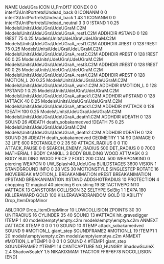 NAME UdeUGra
ICON U_FrnOf17
ICONEX 0 0 interf3\UnitPortrets\Undead_back 0
ICONANM 0 0 interf3\UnitPortrets\Undead_back 1 43 1
ICONANM 0 0 interf3\UnitPortrets\Undead_neutral 3 3 0
!STAND          1 0.25 Models\Units\UdeUGra\UdeUGraM.C2M Models\Units\UdeUGra\UdeUGraA_rest1.C2M
ADDHDIR #STAND 0 128
!REST          75 0.25 Models\Units\UdeUGra\UdeUGraM.C2M Models\Units\UdeUGra\UdeUGraA_rest1.C2M
ADDHDIR #REST 0 128
!REST          75 0.25 Models\Units\UdeUGra\UdeUGraM.C2M Models\Units\UdeUGra\UdeUGraA_rest2.C2M
ADDHDIR #REST 0 128
!REST          60 0.25 Models\Units\UdeUGra\UdeUGraM.C2M Models\Units\UdeUGra\UdeUGraA_rest3.C2M
ADDHDIR #REST 0 128
!REST          60 0.25 Models\Units\UdeUGra\UdeUGraM.C2M Models\Units\UdeUGra\UdeUGraA_rest4.C2M
ADDHDIR #REST 0 128
!MOTION_L      20 0.25 Models\Units\UdeUGra\UdeUGraM.C2M Models\Units\UdeUGra\UdeUGraA_walk1.C2M
ADDHDIR #MOTION_L 0 128
!PSTAND        1  0.25 Models\Units\UdeUGra\UdeUGraM.C2M Models\Units\UdeUGra\UdeUGraA_attack1.C2M
ADDHDIR #PSTAND 0 128 
!ATTACK        40 0.25 Models\Units\UdeUGra\UdeUGraM.C2M Models\Units\UdeUGra\UdeUGraA_attack1.C2M
ADDHDIR #ATTACK 0 128
!DEATH         100 0.25 Models\Units\UdeUGra\UdeUGraM.C2M Models\Units\UdeUGra\UdeUGraA_death1.C2M
ADDHDIR #DEATH 0 128
SOUND 26 #DEATH death_sobakamedved
!DEATH         75 0.25 Models\Units\UdeUGra\UdeUGraM.C2M Models\Units\UdeUGra\UdeUGraA_death2.C2M
ADDHDIR #DEATH 0 128
SOUND 26 #DEATH death_sobakamedved
GEOMETRY 1 14 90
DAMAGE   0 32
LIFE     600
RECTANGLE 0 2 35 50
ATTACK_RADIUS 0 0 110
ATTACK_PAUSE 0 0
SEARCH_ENEMY_RADIUS 500
DET_RADIUS 0 0 7000
MATHERIAL 1 BODY
CANKILL 3 BODY BUILDING WOOD 
ATTMASK 0 3 BODY BUILDING WOOD 
PRICE 2 FOOD 200 COAL 500
WEAPONKIND 0 piercing
WEAPON 0 UW_Splash40_UdeUGra
BUILDSTAGES 3600
VISION 1
STANDGROUND
INFO 0 28
VES 30
MOTIONSTYLE SINGLESTEP
ROTATE 16
MOVEBREAK #MOTION_L
BREAKANIMATION #REST
BREAKANIMATION #PSTAND
BREAKANIMATION #STAND
ADDSHOTRADIUS 10
PROTECTION 4 chopping 12 magical 40 piercing 6 crushing 19
SETACTIVEPOINT0 #ATTACK 13
CANSTORM
COLLISION 32
SELTYPE SelBig 1 1
EXPA 180
KILLERAWARD             GOLD 100
KILLERAWARDRANDOM       GOLD 10
ABILITY Drop_ItemDropMinor

ABLDROP Drop_ItemDropMinor 10
LOWCOLLISION
ZPOINTS 30 30
UNITRADIUS 16
CYLINDER 35 40
SOUND 13 #ATTACK hit_gravedigger
!TEMP  1 40 models\empty\empty.c2m models\empty\emptya.c2m
ANMEXT #ATTACK #TEMP 0 0 0 1 0
SOUND 10 #TEMP attack_sobakamedved
SOUND 9 #MOTION_L giant_step
SOUNDFRAME2 #MOTION_L 19
!TEMP1  1 20 models\empty\empty.c2m models\empty\emptya.c2m
ANMEXT #MOTION_L #TEMP1 0 0 0 1 0
SOUND 4 #TEMP1 giant_step
SOUNDFRAME2 #TEMP1 14
CANTCAPTURE
NO_HUNGRY
ShadowScaleX 2.4
ShadowScaleY 1.5
NIKAKIXMAM
TFACTOR FF6F6F78
NOCOLLISION
[END]
